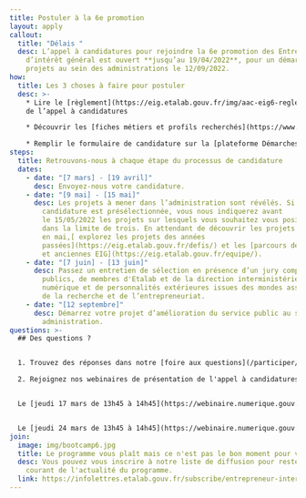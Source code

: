 ```yaml
---
title: Postuler à la 6e promotion
layout: apply
callout:
  title: "Délais "
  desc: L’appel à candidatures pour rejoindre la 6e promotion des Entrepreneurs
    d’intérêt général est ouvert **jusqu’au 19/04/2022**, pour un démarrage des
    projets au sein des administrations le 12/09/2022.
how:
  title: Les 3 choses à faire pour postuler
  desc: >-
    * Lire le [règlement](https://eig.etalab.gouv.fr/img/aac-eig6-reglement.pdf)
    de l’appel à candidatures

    * Découvrir les [fiches métiers et profils recherchés](https://www.welcometothejungle.com/fr/companies/entrepreneurs-d-interet-general/jobs)

    * Remplir le formulaire de candidature sur la [plateforme Démarches Simplifiées](https://www.demarches-simplifiees.fr/commencer/aac-eig6) avant le **mardi 19 avril 2022, 23h59**
steps:
  title: Retrouvons-nous à chaque étape du processus de candidature
  dates:
    - date: "[7 mars] - [19 avril]"
      desc: Envoyez-nous votre candidature.
    - date: "[9 mai] - [15 mai]"
      desc: Les projets à mener dans l’administration sont révélés. Si votre
        candidature est présélectionnée, vous nous indiquerez avant
        le 15/05/2022 les projets sur lesquels vous souhaitez vous positionner,
        dans la limite de trois. En attendant de découvrir les projets dévoilés
        en mai,[ explorez les projets des années
        passées](https://eig.etalab.gouv.fr/defis/) et les [parcours des anciens
        et anciennes EIG](https://eig.etalab.gouv.fr/equipe/).
    - date: "[7 juin] - [13 juin]"
      desc: Passez un entretien de sélection en présence d’un jury composé d’agents
        publics, de membres d'Etalab et de la direction interministérielle du
        numérique et de personnalités extérieures issues des mondes associatif,
        de la recherche et de l’entrepreneuriat.
    - date: "[12 septembre]"
      desc: Démarrez votre projet d’amélioration du service public au sein d’une
        administration.
questions: >-
  ## Des questions ?


  1. Trouvez des réponses dans notre [foire aux questions](/participer/candidats/faq)

  2. Rejoignez nos webinaires de présentation de l'appel à candidatures :


  Le [jeudi 17 mars de 13h45 à 14h45](https://webinaire.numerique.gouv.fr//meeting/signin/5475/creator/1253/hash/018fcbe9305dfc8b6b411243a1f808fc816ede1e)


  Le [jeudi 24 mars de 13h45 à 14h45](https://webinaire.numerique.gouv.fr//meeting/signin/5475/creator/1253/hash/018fcbe9305dfc8b6b411243a1f808fc816ede1e)
join:
  image: img/bootcamp6.jpg
  title: Le programme vous plaît mais ce n'est pas le bon moment pour vous ?
  desc: Vous pouvez vous inscrire à notre liste de diffusion pour rester au
    courant de l'actualité du programme.
  link: https://infolettres.etalab.gouv.fr/subscribe/entrepreneur-interet-general@mail.etalab.studio
---
```

